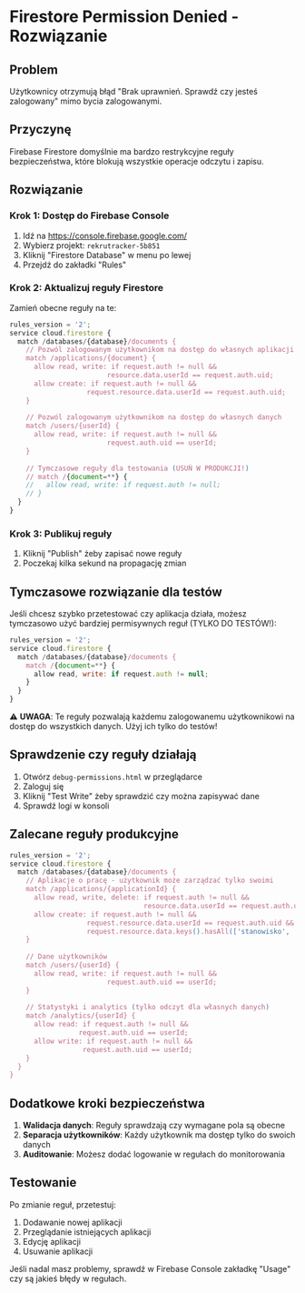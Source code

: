 # Firestore Permission Denied - Rozwiązanie

## Problem
Użytkownicy otrzymują błąd "Brak uprawnień. Sprawdź czy jesteś zalogowany" mimo bycia zalogowanymi.

## Przyczynę
Firebase Firestore domyślnie ma bardzo restrykcyjne reguły bezpieczeństwa, które blokują wszystkie operacje odczytu i zapisu.

## Rozwiązanie

### Krok 1: Dostęp do Firebase Console
1. Idź na https://console.firebase.google.com/
2. Wybierz projekt: `rekrutracker-5b851`
3. Kliknij "Firestore Database" w menu po lewej
4. Przejdź do zakładki "Rules"

### Krok 2: Aktualizuj reguły Firestore

Zamień obecne reguły na te:

```javascript
rules_version = '2';
service cloud.firestore {
  match /databases/{database}/documents {
    // Pozwól zalogowanym użytkownikom na dostęp do własnych aplikacji
    match /applications/{document} {
      allow read, write: if request.auth != null && 
                        resource.data.userId == request.auth.uid;
      allow create: if request.auth != null && 
                   request.resource.data.userId == request.auth.uid;
    }
    
    // Pozwól zalogowanym użytkownikom na dostęp do własnych danych
    match /users/{userId} {
      allow read, write: if request.auth != null && 
                        request.auth.uid == userId;
    }
    
    // Tymczasowe reguły dla testowania (USUŃ W PRODUKCJI!)
    // match /{document=**} {
    //   allow read, write: if request.auth != null;
    // }
  }
}
```

### Krok 3: Publikuj reguły
1. Kliknij "Publish" żeby zapisać nowe reguły
2. Poczekaj kilka sekund na propagację zmian

## Tymczasowe rozwiązanie dla testów

Jeśli chcesz szybko przetestować czy aplikacja działa, możesz tymczasowo użyć bardziej permisywnych reguł (TYLKO DO TESTÓW!):

```javascript
rules_version = '2';
service cloud.firestore {
  match /databases/{database}/documents {
    match /{document=**} {
      allow read, write: if request.auth != null;
    }
  }
}
```

⚠️ **UWAGA**: Te reguły pozwalają każdemu zalogowanemu użytkownikowi na dostęp do wszystkich danych. Użyj ich tylko do testów!

## Sprawdzenie czy reguły działają

1. Otwórz `debug-permissions.html` w przeglądarce
2. Zaloguj się
3. Kliknij "Test Write" żeby sprawdzić czy można zapisywać dane
4. Sprawdź logi w konsoli

## Zalecane reguły produkcyjne

```javascript
rules_version = '2';
service cloud.firestore {
  match /databases/{database}/documents {
    // Aplikacje o pracę - użytkownik może zarządzać tylko swoimi
    match /applications/{applicationId} {
      allow read, write, delete: if request.auth != null && 
                                 resource.data.userId == request.auth.uid;
      allow create: if request.auth != null && 
                   request.resource.data.userId == request.auth.uid &&
                   request.resource.data.keys().hasAll(['stanowisko', 'firma', 'data', 'status']);
    }
    
    // Dane użytkowników
    match /users/{userId} {
      allow read, write: if request.auth != null && 
                        request.auth.uid == userId;
    }
    
    // Statystyki i analytics (tylko odczyt dla własnych danych)
    match /analytics/{userId} {
      allow read: if request.auth != null && 
                 request.auth.uid == userId;
      allow write: if request.auth != null && 
                  request.auth.uid == userId;
    }
  }
}
```

## Dodatkowe kroki bezpieczeństwa

1. **Walidacja danych**: Reguły sprawdzają czy wymagane pola są obecne
2. **Separacja użytkowników**: Każdy użytkownik ma dostęp tylko do swoich danych
3. **Auditowanie**: Możesz dodać logowanie w regułach do monitorowania

## Testowanie

Po zmianie reguł, przetestuj:
1. Dodawanie nowej aplikacji
2. Przeglądanie istniejących aplikacji
3. Edycję aplikacji
4. Usuwanie aplikacji

Jeśli nadal masz problemy, sprawdź w Firebase Console zakładkę "Usage" czy są jakieś błędy w regułach.
